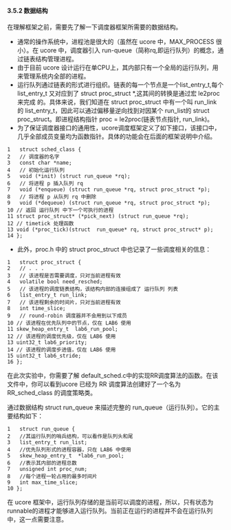 
#### 3.5.2 数据结构 

在理解框架之前，需要先了解一下调度器框架所需要的数据结构。

* 通常的操作系统中，进程池是很大的（虽然在 ucore 中，MAX\_PROCESS 很小）。在 ucore 中，调度器引入 run-queue（简称rq,即运行队列）的概念，通过链表结构管理进程。
* 由于目前 ucore 设计运行在单CPU上，其内部只有一个全局的运行队列，用来管理系统内全部的进程。
* 运行队列通过链表的形式进行组织。链表的每一个节点是一个list\_entry\_t,每个list\_entry\_t 又对应到了 struct proc\_struct \*,这其间的转换是通过宏 le2proc 来完成 的。具体来说，我们知道在 struct proc\_struct 中有一个叫 run\_link 的 list\_entry\_t，因此可以通过偏移量逆向找到对因某个 run\_list的 struct proc\_struct。即进程结构指针 proc = le2proc(链表节点指针, run\_link)。
* 为了保证调度器接口的通用性，ucore调度框架定义了如下接口，该接口中，几乎全部成员变量均为函数指针。具体的功能会在后面的框架说明中介绍。

```
1   struct sched_class {
2   // 调度器的名字
3   const char *name;
4   // 初始化运行队列
5   void (*init) (struct run_queue *rq);
6   // 将进程 p 插入队列 rq
7   void (*enqueue) (struct run_queue *rq, struct proc_struct *p);
8   // 将进程 p 从队列 rq 中删除
9   void (*dequeue) (struct run_queue *rq, struct proc_struct *p);
10 // 返回 运行队列 中下一个可执行的进程
11 struct proc_struct* (*pick_next) (struct run_queue *rq);
12 // timetick 处理函数
13 void (*proc_tick)(struct  run_queue* rq, struct proc_struct* p);
14 };
```

* 此外，proc.h 中的 struct proc\_struct 中也记录了一些调度相关的信息：

```
1   struct proc_struct {
2   // . . .
3   // 该进程是否需要调度，只对当前进程有效
4   volatile bool need_resched;
5   // 该进程的调度链表结构，该结构内部的连接组成了 运行队列 列表
6   list_entry_t run_link;
7   // 该进程剩余的时间片，只对当前进程有效
8   int time_slice;
9   // round-robin 调度器并不会用到以下成员
10 // 该进程在优先队列中的节点，仅在 LAB6 使用
11 skew_heap_entry_t  lab6_run_pool;
12 // 该进程的调度优先级，仅在 LAB6 使用
13 uint32_t lab6_priority;
14 // 该进程的调度步进值，仅在 LAB6 使用
15 uint32_t lab6_stride;
16 };
```

在此次实验中，你需要了解 default\_sched.c中的实现RR调度算法的函数。在该文件中，你可以看到ucore 已经为 RR 调度算法创建好了一个名为 RR\_sched\_class 的调度策略类。

通过数据结构 struct run\_queue 来描述完整的 run\_queue（运行队列）。它的主要结构如下：

```
1   struct run_queue {
2   //其运行队列的哨兵结构，可以看作是队列头和尾
3   list_entry_t run_list;
4   //优先队列形式的进程容器，只在 LAB6 中使用
5   skew_heap_entry_t  *lab6_run_pool;
6   //表示其内部的进程总数
7   unsigned int proc_num;
8   //每个进程一轮占用的最多时间片
9   int max_time_slice;
10 };
```

在 ucore 框架中，运行队列存储的是当前可以调度的进程，所以，只有状态为runnable的进程才能够进入运行队列。当前正在运行的进程并不会在运行队列中，这一点需要注意。
